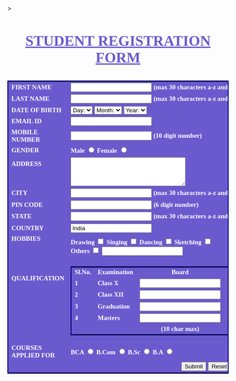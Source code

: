<style type="text/css">
	h3{
  font-family: Calibri; 
  font-size: 25pt;         
  font-style: normal; 
  font-weight: bold; 
  color:SlateBlue;
  text-align: center; 
  text-decoration: underline
}

table{
  font-family: Calibri; 
  color:white; 
  font-size: 11pt; 
  font-style: normal;
  font-weight: bold;
  text-align:; 
  background-color: SlateBlue; 
  border-collapse: collapse; 
  border: 2px solid navy
}
table.inner{
  border: 0px
}
</style>
<style type="text/"></style>><html>
<head>
<title>Student Registration Form</title>

</head>
 
<body>
<h3>STUDENT REGISTRATION FORM</h3>

 
<table align="center" cellpadding = "10">
 
<!----- First Name ---------------------------------------------------------->
<tr>
<td>FIRST NAME</td>
<td><input type="text" name="First_Name" maxlength="30"/>
(max 30 characters a-z and A-Z)
</td>
</tr>
 
<!----- Last Name ---------------------------------------------------------->
<tr>
<td>LAST NAME</td>
<td><input type="text" name="Last_Name" maxlength="30"/>
(max 30 characters a-z and A-Z)
</td>
</tr>
 
<!----- Date Of Birth -------------------------------------------------------->
<tr>
<td>DATE OF BIRTH</td>
 
<td>
<select name="Birthday_day" id="Birthday_Day">
<option value="-1">Day:</option>
<option value="1">1</option>
<option value="2">2</option>
<option value="3">3</option>
 
<option value="4">4</option>
<option value="5">5</option>
<option value="6">6</option>
<option value="7">7</option>
<option value="8">8</option>
<option value="9">9</option>
<option value="10">10</option>
<option value="11">11</option>
<option value="12">12</option>
 
<option value="13">13</option>
<option value="14">14</option>
<option value="15">15</option>
<option value="16">16</option>
<option value="17">17</option>
<option value="18">18</option>
<option value="19">19</option>
<option value="20">20</option>
<option value="21">21</option>
 
<option value="22">22</option>
<option value="23">23</option>
<option value="24">24</option>
<option value="25">25</option>
<option value="26">26</option>
<option value="27">27</option>
<option value="28">28</option>
<option value="29">29</option>
<option value="30">30</option>
 
<option value="31">31</option>
</select>
 
<select id="Birthday_Month" name="Birthday_Month">
<option value="-1">Month:</option>
<option value="January">Jan</option>
<option value="February">Feb</option>
<option value="March">Mar</option>
<option value="April">Apr</option>
<option value="May">May</option>
<option value="June">Jun</option>
<option value="July">Jul</option>
<option value="August">Aug</option>
<option value="September">Sep</option>
<option value="October">Oct</option>
<option value="November">Nov</option>
<option value="December">Dec</option>
</select>
 
<select name="Birthday_Year" id="Birthday_Year">
 
<option value="-1">Year:</option>
<option value="2012">2012</option>
<option value="2011">2011</option>
<option value="2010">2010</option>
<option value="2009">2009</option>
<option value="2008">2008</option>
<option value="2007">2007</option>
<option value="2006">2006</option>
<option value="2005">2005</option>
<option value="2004">2004</option>
<option value="2003">2003</option>
<option value="2002">2002</option>
<option value="2001">2001</option>
<option value="2000">2000</option>
 
<option value="1999">1999</option>
<option value="1998">1998</option>
<option value="1997">1997</option>
<option value="1996">1996</option>
<option value="1995">1995</option>
<option value="1994">1994</option>
<option value="1993">1993</option>
<option value="1992">1992</option>
<option value="1991">1991</option>
<option value="1990">1990</option>
 
<option value="1989">1989</option>
<option value="1988">1988</option>
<option value="1987">1987</option>
<option value="1986">1986</option>
<option value="1985">1985</option>
<option value="1984">1984</option>
<option value="1983">1983</option>
<option value="1982">1982</option>
<option value="1981">1981</option>
<option value="1980">1980</option>
</select>
</td>
</tr>
 
<!----- Email Id ---------------------------------------------------------->
<tr>
<td>EMAIL ID</td>
<td><input type="text" name="Email_Id" maxlength="100" /></td>
</tr>
 
<!----- Mobile Number ---------------------------------------------------------->
<tr>
<td>MOBILE NUMBER</td>
<td>
<input type="text" name="Mobile_Number" maxlength="10" />
(10 digit number)
</td>
</tr>
 
<!----- Gender ----------------------------------------------------------->
<tr>
<td>GENDER</td>
<td>
Male <input type="radio" name="Gender" value="Male" />
Female <input type="radio" name="Gender" value="Female" />
</td>
</tr>
 
<!----- Address ---------------------------------------------------------->
<tr>
<td>ADDRESS <br /><br /><br /></td>
<td><textarea name="Address" rows="4" cols="30"></textarea></td>
</tr>
 
<!----- City ---------------------------------------------------------->
<tr>
<td>CITY</td>
<td><input type="text" name="City" maxlength="30" />
(max 30 characters a-z and A-Z)
</td>
</tr>
 
<!----- Pin Code ---------------------------------------------------------->
<tr>
<td>PIN CODE</td>
<td><input type="text" name="Pin_Code" maxlength="6" />
(6 digit number)
</td>
</tr>
 
<!----- State ---------------------------------------------------------->
<tr>
<td>STATE</td>
<td><input type="text" name="State" maxlength="30" />
(max 30 characters a-z and A-Z)
</td>
</tr>
 
<!----- Country ---------------------------------------------------------->
<tr>
<td>COUNTRY</td>
<td><input type="text" name="Country" value="India" readonly="readonly" /></td>
</tr>
 
<!----- Hobbies ---------------------------------------------------------->
 
<tr>
<td>HOBBIES <br /><br /><br /></td>
 
<td>
Drawing
<input type="checkbox" name="Hobby_Drawing" value="Drawing" />
Singing
<input type="checkbox" name="Hobby_Singing" value="Singing" />
Dancing
<input type="checkbox" name="Hobby_Dancing" value="Dancing" />
Sketching
<input type="checkbox" name="Hobby_Cooking" value="Cooking" />
<br />
Others
<input type="checkbox" name="Hobby_Other" value="Other">
<input type="text" name="Other_Hobby" maxlength="30" />
</td>
</tr>
 
<!----- Qualification---------------------------------------------------------->
<tr>
<td>QUALIFICATION <br /><br /><br /><br /><br /><br /><br /></td>
 
<td>
<table>
 
<tr>
<td align="center"><b>Sl.No.</b></td>
<td align="center"><b>Examination</b></td>
<td align="center"><b>Board</b></td>
<td align="center"><b>Percentage</b></td>
<td align="center"><b>Year of Passing</b></td>
</tr>
 
<tr>
<td>1</td>
<td>Class X</td>
<td><input type="text" name="ClassX_Board" maxlength="30" /></td>
<td><input type="text" name="ClassX_Percentage" maxlength="30" /></td>
<td><input type="text" name="ClassX_YrOfPassing" maxlength="30" /></td>
</tr>
 
<tr>
<td>2</td>
<td>Class XII</td>
<td><input type="text" name="ClassXII_Board" maxlength="30" /></td>
<td><input type="text" name="ClassXII_Percentage" maxlength="30" /></td>
<td><input type="text" name="ClassXII_YrOfPassing" maxlength="30" /></td>
</tr>
 
<tr>
<td>3</td>
<td>Graduation</td>
<td><input type="text" name="Graduation_Board" maxlength="30" /></td>
<td><input type="text" name="Graduation_Percentage" maxlength="30" /></td>
<td><input type="text" name="Graduation_YrOfPassing" maxlength="30" /></td>
</tr>
 
<tr>
<td>4</td>
<td>Masters</td>
<td><input type="text" name="Masters_Board" maxlength="30" /></td>
<td><input type="text" name="Masters_Percentage" maxlength="30" /></td>
<td><input type="text" name="Masters_YrOfPassing" maxlength="30" /></td>
</tr>
 
<tr>
<td></td>
<td></td>
<td align="center">(10 char max)</td>
<td align="center">(upto 2 decimal)</td>
</tr>
</table>
 
</td>
</tr>
 
<!----- Course ---------------------------------------------------------->
<tr>
<td>COURSES<br />APPLIED FOR</td>
<td>
BCA
<input type="radio" name="Course_BCA" value="BCA">
B.Com
<input type="radio" name="Course_BCom" value="B.Com">
B.Sc
<input type="radio" name="Course_BSc" value="B.Sc">
B.A
<input type="radio" name="Course_BA" value="B.A">
</td>
</tr>
 
<!----- Submit and Reset ------------------------------------------------->
<tr>
<td colspan="2" align="center">
<input type="submit" value="Submit">
<input type="reset" value="Reset">
</td>
</tr>
</table>
 
</form>
 
</body>
</html>
